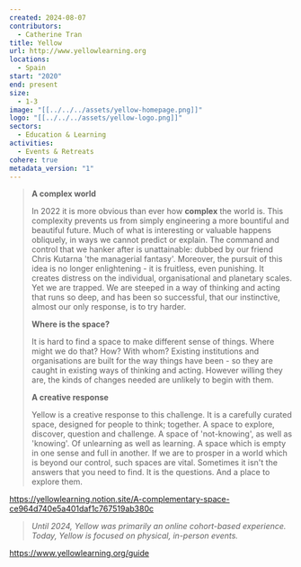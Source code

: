 ```yaml
---
created: 2024-08-07
contributors:
  - Catherine Tran
title: Yellow
url: http://www.yellowlearning.org
locations:
  - Spain
start: "2020"
end: present
size:
  - 1-3
image: "[[../../../assets/yellow-homepage.png]]"
logo: "[[../../../assets/yellow-logo.png]]"
sectors:
  - Education & Learning
activities:
  - Events & Retreats
cohere: true
metadata_version: "1"
---
```

>**A complex world**
>
>In 2022 it is more obvious than ever how **complex** the world is.
>This complexity prevents us from simply engineering a more bountiful and beautiful future. Much of what is interesting or valuable happens obliquely, in ways we cannot predict or explain.
>The command and control that we hanker after is unattainable: dubbed by our friend Chris Kutarna 'the managerial fantasy'.
>Moreover, the pursuit of this idea is no longer enlightening - it is fruitless, even punishing.
>It creates distress on the individual, organisational and planetary scales.
>Yet we are trapped.
>We are steeped in a way of thinking and acting that runs so deep, and has been so successful, that our instinctive, almost our only response, is to try harder.
>
> **Where is the space?**
>
>It is hard to find a space to make different sense of things.
>Where might we do that?
>How?
>With whom?
>Existing institutions and organisations are built for the way things have been - so they are caught in existing ways of thinking and acting.
>However willing they are, the kinds of changes needed are unlikely to begin with them.
>
>**A creative response**
>
>Yellow is a creative response to this challenge.
>It is a carefully curated space, designed for people to think; together.
>A space to explore, discover, question and challenge.
>A space of 'not-knowing', as well as 'knowing'.
>Of unlearning as well as learning.
>A space which is empty in one sense and full in another.
>If we are to prosper in a world which is beyond our control, such spaces are vital.
>Sometimes it isn't the answers that you need to find.
>It is the questions. And a place to explore them.

https://yellowlearning.notion.site/A-complementary-space-ce964d740e5a401daf1c767519ab380c

>_Until 2024, Yellow was primarily an online cohort-based experience._
>_Today, Yellow is focused on physical, in-person events._

https://www.yellowlearning.org/guide










